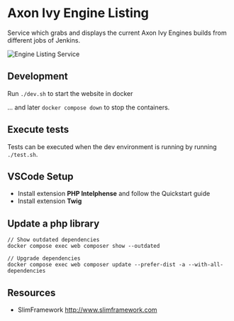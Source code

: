 # Axon Ivy Engine Listing

Service which grabs and displays the current Axon Ivy Engines builds from different jobs of Jenkins.

![Engine Listing Service](service.png)

## Development
  
Run `./dev.sh` to start the website in docker
  
... and later `docker compose down` to stop the containers.

## Execute tests

Tests can be executed when the dev environment is running by running `./test.sh`.

## VSCode Setup

- Install extension **PHP Intelphense** and follow the Quickstart guide
- Install extension **Twig**

## Update a php library

```
// Show outdated dependencies
docker compose exec web composer show --outdated

// Upgrade dependencies
docker compose exec web composer update --prefer-dist -a --with-all-dependencies
```

## Resources

- SlimFramework <http://www.slimframework.com>
